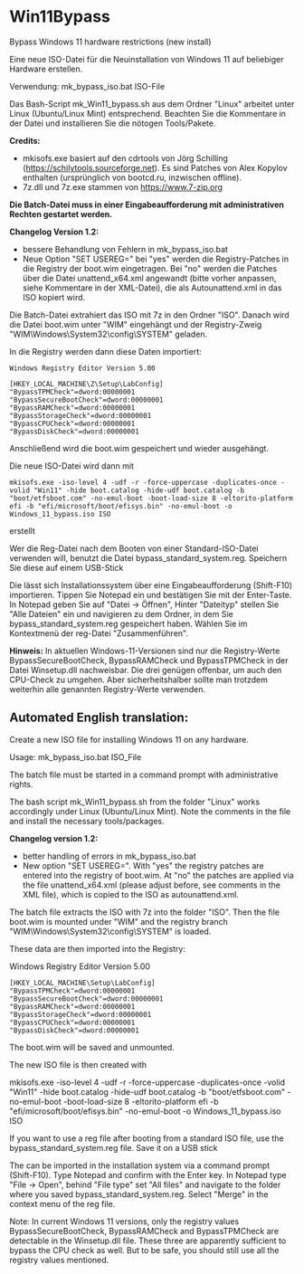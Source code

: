 # Win11Bypass
Bypass Windows 11 hardware restrictions (new install)

Eine neue ISO-Datei für die Neuinstallation von Windows 11 auf beliebiger Hardware erstellen.

Verwendung: mk_bypass_iso.bat ISO-File

Das Bash-Script mk_Win11_bypass.sh aus dem Ordner "Linux" arbeitet unter Linux (Ubuntu/Linux Mint) entsprechend. Beachten Sie die Kommentare in der Datei und installieren Sie die nötogen Tools/Pakete.

**Credits:** 
- mkisofs.exe basiert auf den cdrtools von Jörg Schilling (https://schilytools.sourceforge.net). Es sind Patches von Alex Kopylov enthalten (ursprünglich von bootcd.ru, inzwischen offline).
- 7z.dll und 7z.exe stammen von https://www.7-zip.org

**Die Batch-Datei muss in einer Eingabeaufforderung mit administrativen Rechten gestartet werden.**

**Changelog Version 1.2:** 

- bessere Behandlung von Fehlern in mk_bypass_iso.bat 
- Neue Option "SET USEREG=" bei "yes" werden die Registry-Patches in die Registry der boot.wim eingetragen. Bei "no" werden die Patches über die Datei unattend_x64.xml angewandt (bitte vorher anpassen, siehe Kommentare in der XML-Datei), die als Autounattend.xml in das ISO kopiert wird. 

Die Batch-Datei extrahiert das ISO mit 7z in den Ordner "ISO". Danach wird die Datei boot.wim unter "WIM" eingehängt und der Registry-Zweig "WIM\Windows\System32\config\SYSTEM" geladen.

In die Registry werden dann diese Daten importiert:

```
Windows Registry Editor Version 5.00

[HKEY_LOCAL_MACHINE\Z\Setup\LabConfig]
"BypassTPMCheck"=dword:00000001
"BypassSecureBootCheck"=dword:00000001
"BypassRAMCheck"=dword:00000001
"BypassStorageCheck"=dword:00000001
"BypassCPUCheck"=dword:00000001
"BypassDiskCheck"=dword:00000001
```
Anschließend wird die boot.wim gespeichert und wieder ausgehängt.

Die neue ISO-Datei wird dann mit
```
mkisofs.exe -iso-level 4 -udf -r -force-uppercase -duplicates-once -volid "Win11" -hide boot.catalog -hide-udf boot.catalog -b "boot/etfsboot.com" -no-emul-boot -boot-load-size 8 -eltorito-platform efi -b "efi/microsoft/boot/efisys.bin" -no-emul-boot -o Windows_11_bypass.iso ISO
```

erstellt

Wer die Reg-Datei nach dem Booten von einer Standard-ISO-Datei verwenden will, benutzt die Datei bypass_standard_system.reg. Speichern Sie diese auf einem USB-Stick

Die lässt sich Installationssystem über eine Eingabeaufforderung (Shift-F10) importieren. Tippen Sie Notepad ein und bestätigen Sie mit der Enter-Taste. In Notepad geben Sie auf "Datei -> Öffnen", Hinter "Dateityp" stellen Sie "Alle Dateien" ein und navigieren zu dem Ordner, in dem Sie bypass_standard_system.reg gespeichert haben. Wählen Sie im Kontextmenü der reg-Datei "Zusammenführen".

**Hinweis:** In aktuellen Windows-11-Versionen sind nur die Registry-Werte BypassSecureBootCheck, BypassRAMCheck und BypassTPMCheck in der Datei Winsetup.dll nachweisbar. Die drei genügen offenbar, um auch den CPU-Check zu umgehen. Aber sicherheitshalber sollte man trotzdem weiterhin alle genannten Registry-Werte verwenden.

## Automated English translation:

Create a new ISO file for installing Windows 11 on any hardware.

Usage: mk_bypass_iso.bat ISO_File

The batch file must be started in a command prompt with administrative rights.

The bash script mk_Win11_bypass.sh from the folder "Linux" works accordingly under Linux (Ubuntu/Linux Mint). Note the comments in the file and install the necessary tools/packages.

**Changelog version 1.2:**

- better handling of errors in mk_bypass_iso.bat
- New option "SET USEREG=". With "yes" the registry patches are entered into the registry of boot.wim. At "no" the patches are applied via the file unattend_x64.xml (please adjust before, see comments in the XML file), which is copied to the ISO as autounattend.xml.

The batch file extracts the ISO with 7z into the folder "ISO". Then the file boot.wim is mounted under "WIM" and the registry branch "WIM\Windows\System32\config\SYSTEM" is loaded.

These data are then imported into the Registry:

Windows Registry Editor Version 5.00
```
[HKEY_LOCAL_MACHINE\Setup\LabConfig]
"BypassTPMCheck"=dword:00000001
"BypassSecureBootCheck"=dword:00000001
"BypassRAMCheck"=dword:00000001
"BypassStorageCheck"=dword:00000001
"BypassCPUCheck"=dword:00000001
"BypassDiskCheck"=dword:00000001
```
The boot.wim will be saved and unmounted.

The new ISO file is then created with

mkisofs.exe -iso-level 4 -udf -r -force-uppercase -duplicates-once -volid "Win11" -hide boot.catalog -hide-udf boot.catalog -b "boot/etfsboot.com" -no-emul-boot -boot-load-size 8 -eltorito-platform efi -b "efi/microsoft/boot/efisys.bin" -no-emul-boot -o Windows_11_bypass.iso ISO

If you want to use a reg file after booting from a standard ISO file, use the bypass_standard_system.reg file. Save it on a USB stick

The can be imported in the installation system via a command prompt (Shift-F10). Type Notepad and confirm with the Enter key. In Notepad type "File -> Open", behind "File type" set "All files" and navigate to the folder where you saved bypass_standard_system.reg. Select "Merge" in the context menu of the reg file.

Note: In current Windows 11 versions, only the registry values BypassSecureBootCheck, BypassRAMCheck and BypassTPMCheck are detectable in the Winsetup.dll file. These three are apparently sufficient to bypass the CPU check as well. But to be safe, you should still use all the registry values mentioned.
